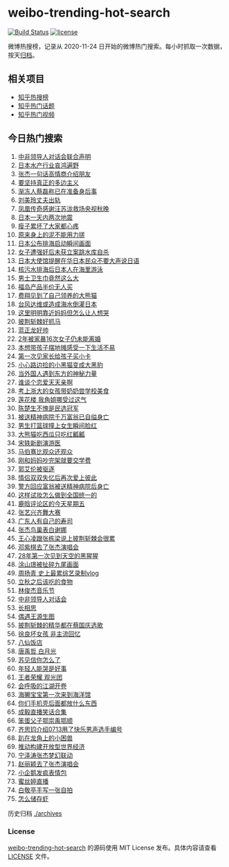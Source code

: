 # weibo-trending-hot-search

[![Build Status](https://github.com/justjavac/weibo-trending-hot-search/workflows/ci/badge.svg?branch=master)](https://github.com/justjavac/weibo-trending-hot-search/actions)
[![license](https://img.shields.io/github/license/justjavac/weibo-trending-hot-search)](https://github.com/justjavac/weibo-trending-hot-search/blob/master/LICENSE)

微博热搜榜，记录从 2020-11-24 日开始的微博热门搜索。每小时抓取一次数据，按天[归档](./archives)。

## 相关项目

- [知乎热搜榜](https://github.com/justjavac/zhihu-trending-top-search)
- [知乎热门话题](https://github.com/justjavac/zhihu-trending-hot-questions)
- [知乎热门视频](https://github.com/justjavac/zhihu-trending-hot-video)

## 今日热门搜索

<!-- BEGIN -->
<!-- 最后更新时间 Sat Aug 26 2023 07:13:24 GMT+0800 (China Standard Time) -->

1. [中非领导人对话会联合声明](https://s.weibo.com//weibo?q=%23%E4%B8%AD%E9%9D%9E%E9%A2%86%E5%AF%BC%E4%BA%BA%E5%AF%B9%E8%AF%9D%E4%BC%9A%E8%81%94%E5%90%88%E5%A3%B0%E6%98%8E%23&Refer=new_time)
1. [日本水产行业哀鸿遍野](https://s.weibo.com//weibo?q=%23%E6%97%A5%E6%9C%AC%E6%B0%B4%E4%BA%A7%E8%A1%8C%E4%B8%9A%E5%93%80%E9%B8%BF%E9%81%8D%E9%87%8E%23&t=31&band_rank=7&Refer=top)
1. [张杰一句话高情商介绍朋友](https://s.weibo.com//weibo?q=%E5%BC%A0%E6%9D%B0%E4%B8%80%E5%8F%A5%E8%AF%9D%E9%AB%98%E6%83%85%E5%95%86%E4%BB%8B%E7%BB%8D%E6%9C%8B%E5%8F%8B&t=31&band_rank=2&Refer=top)
1. [要坚持真正的多边主义](https://s.weibo.com//weibo?q=%23%E8%A6%81%E5%9D%9A%E6%8C%81%E7%9C%9F%E6%AD%A3%E7%9A%84%E5%A4%9A%E8%BE%B9%E4%B8%BB%E4%B9%89%23&t=31&band_rank=3&Refer=top)
1. [渐冻人蔡磊称已在准备身后事](https://s.weibo.com//weibo?q=%23%E6%B8%90%E5%86%BB%E4%BA%BA%E8%94%A1%E7%A3%8A%E7%A7%B0%E5%B7%B2%E5%9C%A8%E5%87%86%E5%A4%87%E8%BA%AB%E5%90%8E%E4%BA%8B%23&t=31&band_rank=20&Refer=top)
1. [刘美玲丈夫出轨](https://s.weibo.com//weibo?q=%23%E5%88%98%E7%BE%8E%E7%8E%B2%E4%B8%88%E5%A4%AB%E5%87%BA%E8%BD%A8%23&t=31&band_rank=4&Refer=top)
1. [凤凰传奇感谢汪苏泷救场央视秋晚](https://s.weibo.com//weibo?q=%23%E5%87%A4%E5%87%B0%E4%BC%A0%E5%A5%87%E6%84%9F%E8%B0%A2%E6%B1%AA%E8%8B%8F%E6%B3%B7%E6%95%91%E5%9C%BA%E5%A4%AE%E8%A7%86%E7%A7%8B%E6%99%9A%23&t=31&band_rank=5&Refer=top)
1. [日本一天内两次地震](https://s.weibo.com//weibo?q=%23%E6%97%A5%E6%9C%AC%E4%B8%80%E5%A4%A9%E5%86%85%E4%B8%A4%E6%AC%A1%E5%9C%B0%E9%9C%87%23&t=31&band_rank=1&Refer=top)
1. [瘦子累坏了大家都心疼](https://s.weibo.com//weibo?q=%E7%98%A6%E5%AD%90%E7%B4%AF%E5%9D%8F%E4%BA%86%E5%A4%A7%E5%AE%B6%E9%83%BD%E5%BF%83%E7%96%BC&t=31&band_rank=16&Refer=top)
1. [原来身上的泥不能用力搓](https://s.weibo.com//weibo?q=%23%E5%8E%9F%E6%9D%A5%E8%BA%AB%E4%B8%8A%E7%9A%84%E6%B3%A5%E4%B8%8D%E8%83%BD%E7%94%A8%E5%8A%9B%E6%90%93%23&t=31&band_rank=39&Refer=top)
1. [日本公布排海启动瞬间画面](https://s.weibo.com//weibo?q=%23%E6%97%A5%E6%9C%AC%E5%85%AC%E5%B8%83%E6%8E%92%E6%B5%B7%E5%90%AF%E5%8A%A8%E7%9E%AC%E9%97%B4%E7%94%BB%E9%9D%A2%23&t=31&band_rank=10&Refer=top)
1. [女子遭强奸后未获立案跳水库自杀](https://s.weibo.com//weibo?q=%23%E5%A5%B3%E5%AD%90%E9%81%AD%E5%BC%BA%E5%A5%B8%E5%90%8E%E6%9C%AA%E8%8E%B7%E7%AB%8B%E6%A1%88%E8%B7%B3%E6%B0%B4%E5%BA%93%E8%87%AA%E6%9D%80%23&t=31&band_rank=11&Refer=top)
1. [日本大使馆提醒在华日本民众不要大声说日语](https://s.weibo.com//weibo?q=%23%E6%97%A5%E6%9C%AC%E5%A4%A7%E4%BD%BF%E9%A6%86%E6%8F%90%E9%86%92%E5%9C%A8%E5%8D%8E%E6%97%A5%E6%9C%AC%E6%B0%91%E4%BC%97%E4%B8%8D%E8%A6%81%E5%A4%A7%E5%A3%B0%E8%AF%B4%E6%97%A5%E8%AF%AD%23&t=31&band_rank=12&Refer=top)
1. [核污水排海后日本人在海里游泳](https://s.weibo.com//weibo?q=%23%E6%A0%B8%E6%B1%A1%E6%B0%B4%E6%8E%92%E6%B5%B7%E5%90%8E%E6%97%A5%E6%9C%AC%E4%BA%BA%E5%9C%A8%E6%B5%B7%E9%87%8C%E6%B8%B8%E6%B3%B3%23&t=31&band_rank=13&Refer=top)
1. [男士卫生巾竟然这么大](https://s.weibo.com//weibo?q=%E7%94%B7%E5%A3%AB%E5%8D%AB%E7%94%9F%E5%B7%BE%E7%AB%9F%E7%84%B6%E8%BF%99%E4%B9%88%E5%A4%A7&t=31&band_rank=14&Refer=top)
1. [福岛产品半价无人买](https://s.weibo.com//weibo?q=%23%E7%A6%8F%E5%B2%9B%E4%BA%A7%E5%93%81%E5%8D%8A%E4%BB%B7%E6%97%A0%E4%BA%BA%E4%B9%B0%23&t=31&band_rank=15&Refer=top)
1. [费翔见到了自己领养的大熊猫](https://s.weibo.com//weibo?q=%23%E8%B4%B9%E7%BF%94%E8%A7%81%E5%88%B0%E4%BA%86%E8%87%AA%E5%B7%B1%E9%A2%86%E5%85%BB%E7%9A%84%E5%A4%A7%E7%86%8A%E7%8C%AB%23&t=31&band_rank=29&Refer=top)
1. [台风达维或造成海水倒灌日本](https://s.weibo.com//weibo?q=%23%E5%8F%B0%E9%A3%8E%E8%BE%BE%E7%BB%B4%E6%88%96%E9%80%A0%E6%88%90%E6%B5%B7%E6%B0%B4%E5%80%92%E7%81%8C%E6%97%A5%E6%9C%AC%23&t=31&band_rank=19&Refer=top)
1. [这里明明靠近妈妈但怎么让人想哭](https://s.weibo.com//weibo?q=%23%E8%BF%99%E9%87%8C%E6%98%8E%E6%98%8E%E9%9D%A0%E8%BF%91%E5%A6%88%E5%A6%88%E4%BD%86%E6%80%8E%E4%B9%88%E8%AE%A9%E4%BA%BA%E6%83%B3%E5%93%AD%23&t=31&band_rank=18&Refer=top)
1. [披荆斩棘好抓马](https://s.weibo.com//weibo?q=%23%E6%8A%AB%E8%8D%86%E6%96%A9%E6%A3%98%E5%A5%BD%E6%8A%93%E9%A9%AC%23&t=31&band_rank=25&Refer=top)
1. [蓝正龙好帅](https://s.weibo.com//weibo?q=%E8%93%9D%E6%AD%A3%E9%BE%99%E5%A5%BD%E5%B8%85&t=31&band_rank=16&Refer=top)
1. [2年被家暴16次女子仍未能离婚](https://s.weibo.com//weibo?q=%232%E5%B9%B4%E8%A2%AB%E5%AE%B6%E6%9A%B416%E6%AC%A1%E5%A5%B3%E5%AD%90%E4%BB%8D%E6%9C%AA%E8%83%BD%E7%A6%BB%E5%A9%9A%23&t=31&band_rank=49&Refer=top)
1. [本想带孩子摆地摊感受一下生活不易](https://s.weibo.com//weibo?q=%E6%9C%AC%E6%83%B3%E5%B8%A6%E5%AD%A9%E5%AD%90%E6%91%86%E5%9C%B0%E6%91%8A%E6%84%9F%E5%8F%97%E4%B8%80%E4%B8%8B%E7%94%9F%E6%B4%BB%E4%B8%8D%E6%98%93&t=31&band_rank=50&Refer=top)
1. [第一次见家长给孩子买小卡](https://s.weibo.com//weibo?q=%E7%AC%AC%E4%B8%80%E6%AC%A1%E8%A7%81%E5%AE%B6%E9%95%BF%E7%BB%99%E5%AD%A9%E5%AD%90%E4%B9%B0%E5%B0%8F%E5%8D%A1&t=31&band_rank=22&Refer=top)
1. [小心路边捡的小黑猫变成大黑豹](https://s.weibo.com//weibo?q=%E5%B0%8F%E5%BF%83%E8%B7%AF%E8%BE%B9%E6%8D%A1%E7%9A%84%E5%B0%8F%E9%BB%91%E7%8C%AB%E5%8F%98%E6%88%90%E5%A4%A7%E9%BB%91%E8%B1%B9&t=31&band_rank=50&Refer=top)
1. [当外国人遇到东方的神秘力量](https://s.weibo.com//weibo?q=%E5%BD%93%E5%A4%96%E5%9B%BD%E4%BA%BA%E9%81%87%E5%88%B0%E4%B8%9C%E6%96%B9%E7%9A%84%E7%A5%9E%E7%A7%98%E5%8A%9B%E9%87%8F&t=31&band_rank=44&Refer=top)
1. [谁谈个恋爱天天亲啊](https://s.weibo.com//weibo?q=%23%E8%B0%81%E8%B0%88%E4%B8%AA%E6%81%8B%E7%88%B1%E5%A4%A9%E5%A4%A9%E4%BA%B2%E5%95%8A%23&t=31&band_rank=9&Refer=top)
1. [考上浙大的女孩带奶奶尝学校美食](https://s.weibo.com//weibo?q=%23%E8%80%83%E4%B8%8A%E6%B5%99%E5%A4%A7%E7%9A%84%E5%A5%B3%E5%AD%A9%E5%B8%A6%E5%A5%B6%E5%A5%B6%E5%B0%9D%E5%AD%A6%E6%A0%A1%E7%BE%8E%E9%A3%9F%23&t=31&band_rank=48&Refer=top)
1. [莲花楼 我角姐哪受过这气](https://s.weibo.com//weibo?q=%E8%8E%B2%E8%8A%B1%E6%A5%BC%20%E6%88%91%E8%A7%92%E5%A7%90%E5%93%AA%E5%8F%97%E8%BF%87%E8%BF%99%E6%B0%94&t=31&band_rank=29&Refer=top)
1. [陈楚生不愧是民选冠军](https://s.weibo.com//weibo?q=%23%E9%99%88%E6%A5%9A%E7%94%9F%E4%B8%8D%E6%84%A7%E6%98%AF%E6%B0%91%E9%80%89%E5%86%A0%E5%86%9B%23&t=31&band_rank=21&Refer=top)
1. [被送精神病院千万富翁已自缢身亡](https://s.weibo.com//weibo?q=%23%E8%A2%AB%E9%80%81%E7%B2%BE%E7%A5%9E%E7%97%85%E9%99%A2%E5%8D%83%E4%B8%87%E5%AF%8C%E7%BF%81%E5%B7%B2%E8%87%AA%E7%BC%A2%E8%BA%AB%E4%BA%A1%23&t=31&band_rank=27&Refer=top)
1. [男生打篮球撞上女生瞬间脸红](https://s.weibo.com//weibo?q=%23%E7%94%B7%E7%94%9F%E6%89%93%E7%AF%AE%E7%90%83%E6%92%9E%E4%B8%8A%E5%A5%B3%E7%94%9F%E7%9E%AC%E9%97%B4%E8%84%B8%E7%BA%A2%23&t=31&band_rank=31&Refer=top)
1. [大熊猫吃西瓜只吃红瓤瓤](https://s.weibo.com//weibo?q=%23%E5%A4%A7%E7%86%8A%E7%8C%AB%E5%90%83%E8%A5%BF%E7%93%9C%E5%8F%AA%E5%90%83%E7%BA%A2%E7%93%A4%E7%93%A4%23&t=31&band_rank=32&Refer=top)
1. [宋轶新剧演游医](https://s.weibo.com//weibo?q=%23%E5%AE%8B%E8%BD%B6%E6%96%B0%E5%89%A7%E6%BC%94%E6%B8%B8%E5%8C%BB%23&t=31&band_rank=33&Refer=top)
1. [马伯骞比观众还观众](https://s.weibo.com//weibo?q=%E9%A9%AC%E4%BC%AF%E9%AA%9E%E6%AF%94%E8%A7%82%E4%BC%97%E8%BF%98%E8%A7%82%E4%BC%97&t=31&band_rank=17&Refer=top)
1. [刚和妈妈吵完架就要交学费](https://s.weibo.com//weibo?q=%E5%88%9A%E5%92%8C%E5%A6%88%E5%A6%88%E5%90%B5%E5%AE%8C%E6%9E%B6%E5%B0%B1%E8%A6%81%E4%BA%A4%E5%AD%A6%E8%B4%B9&t=31&band_rank=24&Refer=top)
1. [郭艾伦被驱逐](https://s.weibo.com//weibo?q=%E9%83%AD%E8%89%BE%E4%BC%A6%E8%A2%AB%E9%A9%B1%E9%80%90&t=31&band_rank=6&Refer=top)
1. [情侣双双失忆后再次爱上彼此](https://s.weibo.com//weibo?q=%23%E6%83%85%E4%BE%A3%E5%8F%8C%E5%8F%8C%E5%A4%B1%E5%BF%86%E5%90%8E%E5%86%8D%E6%AC%A1%E7%88%B1%E4%B8%8A%E5%BD%BC%E6%AD%A4%23&t=31&band_rank=32&Refer=top)
1. [警方回应富翁被送精神病院后身亡](https://s.weibo.com//weibo?q=%23%E8%AD%A6%E6%96%B9%E5%9B%9E%E5%BA%94%E5%AF%8C%E7%BF%81%E8%A2%AB%E9%80%81%E7%B2%BE%E7%A5%9E%E7%97%85%E9%99%A2%E5%90%8E%E8%BA%AB%E4%BA%A1%23&t=31&band_rank=30&Refer=top)
1. [这样试妆怎么做到全国统一的](https://s.weibo.com//weibo?q=%E8%BF%99%E6%A0%B7%E8%AF%95%E5%A6%86%E6%80%8E%E4%B9%88%E5%81%9A%E5%88%B0%E5%85%A8%E5%9B%BD%E7%BB%9F%E4%B8%80%E7%9A%84&t=31&band_rank=32&Refer=top)
1. [鹿晗评论区的今天星期五](https://s.weibo.com//weibo?q=%23%E9%B9%BF%E6%99%97%E8%AF%84%E8%AE%BA%E5%8C%BA%E7%9A%84%E4%BB%8A%E5%A4%A9%E6%98%9F%E6%9C%9F%E4%BA%94%23&t=31&band_rank=37&Refer=top)
1. [张艺兴齐舞大赛](https://s.weibo.com//weibo?q=%E5%BC%A0%E8%89%BA%E5%85%B4%E9%BD%90%E8%88%9E%E5%A4%A7%E8%B5%9B&t=31&band_rank=34&Refer=top)
1. [广东人有自己的寿司](https://s.weibo.com//weibo?q=%23%E5%B9%BF%E4%B8%9C%E4%BA%BA%E6%9C%89%E8%87%AA%E5%B7%B1%E7%9A%84%E5%AF%BF%E5%8F%B8%23&t=31&band_rank=40&Refer=top)
1. [张杰鸟巢表白谢娜](https://s.weibo.com//weibo?q=%23%E5%BC%A0%E6%9D%B0%E9%B8%9F%E5%B7%A2%E8%A1%A8%E7%99%BD%E8%B0%A2%E5%A8%9C%23&t=31&band_rank=31&Refer=top)
1. [王心凌跟张栋梁说上披荆斩棘会很累](https://s.weibo.com//weibo?q=%23%E7%8E%8B%E5%BF%83%E5%87%8C%E8%B7%9F%E5%BC%A0%E6%A0%8B%E6%A2%81%E8%AF%B4%E4%B8%8A%E6%8A%AB%E8%8D%86%E6%96%A9%E6%A3%98%E4%BC%9A%E5%BE%88%E7%B4%AF%23&t=31&band_rank=47&Refer=top)
1. [邓紫棋去了张杰演唱会](https://s.weibo.com//weibo?q=%23%E9%82%93%E7%B4%AB%E6%A3%8B%E5%8E%BB%E4%BA%86%E5%BC%A0%E6%9D%B0%E6%BC%94%E5%94%B1%E4%BC%9A%23&t=31&band_rank=22&Refer=top)
1. [28年第一次见到天空的黑猩猩](https://s.weibo.com//weibo?q=28%E5%B9%B4%E7%AC%AC%E4%B8%80%E6%AC%A1%E8%A7%81%E5%88%B0%E5%A4%A9%E7%A9%BA%E7%9A%84%E9%BB%91%E7%8C%A9%E7%8C%A9&t=31&band_rank=47&Refer=top)
1. [涂山璟被扯碎九尾画面](https://s.weibo.com//weibo?q=%23%E6%B6%82%E5%B1%B1%E7%92%9F%E8%A2%AB%E6%89%AF%E7%A2%8E%E4%B9%9D%E5%B0%BE%E7%94%BB%E9%9D%A2%23&t=31&band_rank=38&Refer=top)
1. [周扬青 史上最累综艺录制vlog](https://s.weibo.com//weibo?q=%E5%91%A8%E6%89%AC%E9%9D%92%20%E5%8F%B2%E4%B8%8A%E6%9C%80%E7%B4%AF%E7%BB%BC%E8%89%BA%E5%BD%95%E5%88%B6vlog&t=31&band_rank=43&Refer=top)
1. [立秋之后该吃的食物](https://s.weibo.com//weibo?q=%E7%AB%8B%E7%A7%8B%E4%B9%8B%E5%90%8E%E8%AF%A5%E5%90%83%E7%9A%84%E9%A3%9F%E7%89%A9&t=31&band_rank=49&Refer=top)
1. [林俊杰音乐节](https://s.weibo.com//weibo?q=%E6%9E%97%E4%BF%8A%E6%9D%B0%E9%9F%B3%E4%B9%90%E8%8A%82&t=31&band_rank=41&Refer=top)
1. [中非领导人对话会](https://s.weibo.com//weibo?q=%23%E4%B8%AD%E9%9D%9E%E9%A2%86%E5%AF%BC%E4%BA%BA%E5%AF%B9%E8%AF%9D%E4%BC%9A%23&Refer=new_time)
1. [长相思](https://s.weibo.com//weibo?q=%E9%95%BF%E7%9B%B8%E6%80%9D&t=31&band_rank=48&Refer=top)
1. [偶遇王源生图](https://s.weibo.com//weibo?q=%23%E5%81%B6%E9%81%87%E7%8E%8B%E6%BA%90%E7%94%9F%E5%9B%BE%23&t=31&band_rank=18&Refer=top)
1. [披荆斩棘的精华都在蔡国庆选歌](https://s.weibo.com//weibo?q=%E6%8A%AB%E8%8D%86%E6%96%A9%E6%A3%98%E7%9A%84%E7%B2%BE%E5%8D%8E%E9%83%BD%E5%9C%A8%E8%94%A1%E5%9B%BD%E5%BA%86%E9%80%89%E6%AD%8C&t=31&band_rank=18&Refer=top)
1. [徐良坏女孩 非主流回忆](https://s.weibo.com//weibo?q=%E5%BE%90%E8%89%AF%E5%9D%8F%E5%A5%B3%E5%AD%A9%20%E9%9D%9E%E4%B8%BB%E6%B5%81%E5%9B%9E%E5%BF%86&t=31&band_rank=23&Refer=top)
1. [八仙饭店](https://s.weibo.com//weibo?q=%E5%85%AB%E4%BB%99%E9%A5%AD%E5%BA%97&t=31&band_rank=8&Refer=top)
1. [唐禹哲 白月光](https://s.weibo.com//weibo?q=%E5%94%90%E7%A6%B9%E5%93%B2%20%E7%99%BD%E6%9C%88%E5%85%89&t=31&band_rank=30&Refer=top)
1. [苏见信你怎么了](https://s.weibo.com//weibo?q=%23%E8%8B%8F%E8%A7%81%E4%BF%A1%E4%BD%A0%E6%80%8E%E4%B9%88%E4%BA%86%23&t=31&band_rank=25&Refer=top)
1. [年轻人能哭是好事](https://s.weibo.com//weibo?q=%E5%B9%B4%E8%BD%BB%E4%BA%BA%E8%83%BD%E5%93%AD%E6%98%AF%E5%A5%BD%E4%BA%8B&t=31&band_rank=34&Refer=top)
1. [王者荣耀 观光团](https://s.weibo.com//weibo?q=%E7%8E%8B%E8%80%85%E8%8D%A3%E8%80%80%20%E8%A7%82%E5%85%89%E5%9B%A2&t=31&band_rank=46&Refer=top)
1. [会呼吸的江湖开卷](https://s.weibo.com//weibo?q=%23%E4%BC%9A%E5%91%BC%E5%90%B8%E7%9A%84%E6%B1%9F%E6%B9%96%E5%BC%80%E5%8D%B7%23&t=31&band_rank=50&Refer=top)
1. [海獭宝宝第一次来到海洋馆](https://s.weibo.com//weibo?q=%E6%B5%B7%E7%8D%AD%E5%AE%9D%E5%AE%9D%E7%AC%AC%E4%B8%80%E6%AC%A1%E6%9D%A5%E5%88%B0%E6%B5%B7%E6%B4%8B%E9%A6%86&t=31&band_rank=36&Refer=top)
1. [你们手机壳后面都放什么东西](https://s.weibo.com//weibo?q=%23%E4%BD%A0%E4%BB%AC%E6%89%8B%E6%9C%BA%E5%A3%B3%E5%90%8E%E9%9D%A2%E9%83%BD%E6%94%BE%E4%BB%80%E4%B9%88%E4%B8%9C%E8%A5%BF%23&t=31&band_rank=26&Refer=top)
1. [成毅直播笑话合集](https://s.weibo.com//weibo?q=%E6%88%90%E6%AF%85%E7%9B%B4%E6%92%AD%E7%AC%91%E8%AF%9D%E5%90%88%E9%9B%86&t=31&band_rank=46&Refer=top)
1. [笨蛋父子鄂崇禹鄂顺](https://s.weibo.com//weibo?q=%E7%AC%A8%E8%9B%8B%E7%88%B6%E5%AD%90%E9%84%82%E5%B4%87%E7%A6%B9%E9%84%82%E9%A1%BA&t=31&band_rank=38&Refer=top)
1. [齐思钧介绍0713用了快乐男声选手编号](https://s.weibo.com//weibo?q=%23%E9%BD%90%E6%80%9D%E9%92%A7%E4%BB%8B%E7%BB%8D0713%E7%94%A8%E4%BA%86%E5%BF%AB%E4%B9%90%E7%94%B7%E5%A3%B0%E9%80%89%E6%89%8B%E7%BC%96%E5%8F%B7%23&t=31&band_rank=36&Refer=top)
1. [趴在龙角上的小困兽](https://s.weibo.com//weibo?q=%E8%B6%B4%E5%9C%A8%E9%BE%99%E8%A7%92%E4%B8%8A%E7%9A%84%E5%B0%8F%E5%9B%B0%E5%85%BD&t=31&band_rank=50&Refer=top)
1. [推动构建开放型世界经济](https://s.weibo.com//weibo?q=%23%E6%8E%A8%E5%8A%A8%E6%9E%84%E5%BB%BA%E5%BC%80%E6%94%BE%E5%9E%8B%E4%B8%96%E7%95%8C%E7%BB%8F%E6%B5%8E%23&Refer=new_time)
1. [宁泽涛张杰梦幻联动](https://s.weibo.com//weibo?q=%E5%AE%81%E6%B3%BD%E6%B6%9B%E5%BC%A0%E6%9D%B0%E6%A2%A6%E5%B9%BB%E8%81%94%E5%8A%A8&t=31&band_rank=28&Refer=top)
1. [赵丽颖去了张杰演唱会](https://s.weibo.com//weibo?q=%23%E8%B5%B5%E4%B8%BD%E9%A2%96%E5%8E%BB%E4%BA%86%E5%BC%A0%E6%9D%B0%E6%BC%94%E5%94%B1%E4%BC%9A%23&t=31&band_rank=33&Refer=top)
1. [小企鹅发疯表情包](https://s.weibo.com//weibo?q=%E5%B0%8F%E4%BC%81%E9%B9%85%E5%8F%91%E7%96%AF%E8%A1%A8%E6%83%85%E5%8C%85&t=31&band_rank=35&Refer=top)
1. [蜜丝婷直播](https://s.weibo.com//weibo?q=%E8%9C%9C%E4%B8%9D%E5%A9%B7%E7%9B%B4%E6%92%AD&t=31&band_rank=42&Refer=top)
1. [白敬亭手写一张自拍](https://s.weibo.com//weibo?q=%23%E7%99%BD%E6%95%AC%E4%BA%AD%E6%89%8B%E5%86%99%E4%B8%80%E5%BC%A0%E8%87%AA%E6%8B%8D%23&t=31&band_rank=45&Refer=top)
1. [怎么储存虾](https://s.weibo.com//weibo?q=%E6%80%8E%E4%B9%88%E5%82%A8%E5%AD%98%E8%99%BE&t=31&band_rank=49&Refer=top)

<!-- END -->

历史归档 [./archives](./archives)

### License

[weibo-trending-hot-search](https://github.com/justjavac/weibo-trending-hot-search) 的源码使用 MIT License
发布。具体内容请查看 [LICENSE](./LICENSE) 文件。
